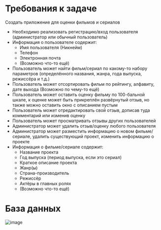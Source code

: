 # Требования к задаче

Создать приложение для оценки фильмов и сериалов
+ Необходимо реализовать регистрацию/вход пользователя (администратор или обычный пользователь)
+ Информация о пользователе содержит:
    + Имя пользователя (Никнейм)
    + Телефон
    + Электронная почта
    + (Возможно что-то ещё)
+ Пользователь может найти фильм/сериал по какому-то набору параметров (определённого названия, жанра, года выпуска, режиссёра и т.д.)
+ Пользователь может отсортировать фильм по рейтингу, алфавиту, дате выхода (Возможно по чему-то ещё)
+ Пользователь может оставить оценку фильму по 100-бальной шкале, к оценке может быть прикреплён развёрнутый отзыв, но также можно оставить окно с описанием пустым
+ Пользователь может отредактировать свой отзыв, дописав туда комментарий или изменив оценку
+ Пользователь может просматривать отзывы других пользователей
+ Администратор может удалить отзыв/оценку любого пользователя
+ Администратор может разместить информацию о новом фильме/сериале, удалить существующий проект, изменить информацию о проекте
+ Информация о фильме/сериале содержит:
    + Название проекта
    + Год выпуска (период выпуска, если это сериал)
    + Краткое описание проекта
    + Жанр(ы)
    + Страна-производитель
    + Режиссёр
    + Актёры в главных ролях
    + (Возможно что-то ещё)

# База данных

![image](https://user-images.githubusercontent.com/106271833/197871988-84b7a017-4b65-4221-a427-4ae3a1ea4f21.png)
